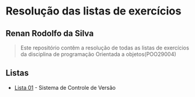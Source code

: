 # Resolução das listas de exercícios

## Renan Rodolfo da Silva


> Este repositório contêm a resolução de  todas as listas de exercícios da disciplina  de programação Orientada a objetos(POO29004)

## Listas

* [Lista 01](lista-01) - Sistema de Controle de Versão



